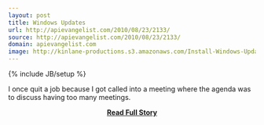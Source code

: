 ```yaml
---
layout: post
title: Windows Updates
url: http://apievangelist.com/2010/08/23/2133/
source: http://apievangelist.com/2010/08/23/2133/
domain: apievangelist.com
image: http://kinlane-productions.s3.amazonaws.com/Install-Windows-Updates.PNG
---
```

{% include JB/setup %}<p>I once quit a job because I got called into a meeting where the agenda was to discuss having too many meetings.
</p>
<center><p><a href="http://apievangelist.com/2010/08/23/2133/" style='padding:25px; font-sze:18px; font-weight: bold;'>Read Full Story</a></p></center>
